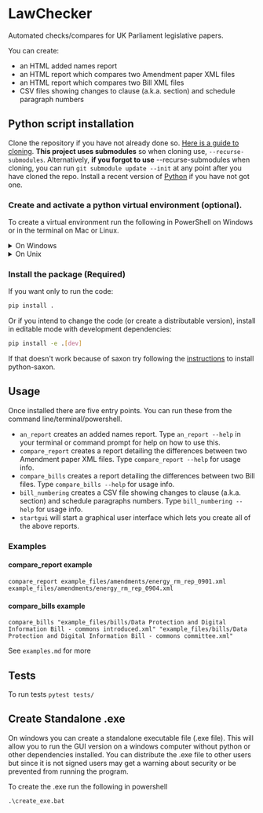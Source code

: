 # LawChecker

Automated checks/compares for UK Parliament legislative papers.

You can create:
- an HTML added names report
- an HTML report which compares two Amendment paper XML files
- an HTML report which compares two Bill XML files
- CSV files showing changes to clause (a.k.a. section) and schedule paragraph
numbers

## Python script installation
Clone the repository if you have not already done so. [Here is a guide to cloning](https://www.youtube.com/watch?v=CKcqniGu3tA).
**This project uses submodules** so when cloning use, `--recurse-submodules`. Alternatively, **if you forgot to use** --recurse-submodules when cloning, you can run `git submodule update --init` at any point after you have cloned the repo. Install a recent version of [Python](https://www.python.org/downloads/) if you have not got one.

### Create and activate a python virtual environment (optional).
To create a virtual environment run the following in PowerShell on Windows or in the terminal on Mac or Linux.

<details>
<summary>On Windows</summary>

Create:
```bash
python -m venv venv
```

To activate on Windows, run:
```powershell
venv\Scripts\Activate.ps1
```

If you run into permission trouble, [this article](https://dev.to/aka_anoop/enabling-virtualenv-in-windows-powershell-ka3) may help.
</details>

<details>
<summary>On Unix</summary>

Create:
```bash
python3 -m venv venv
```

To activate on Unix, run:
```bash
source venv/bin/activate
```
</details>

### Install the package (Required)

If you want only to run the code:
```bash
pip install .
```

Or if you intend to change the code (or create a distributable version), install in editable mode with development dependencies:
```bash
pip install -e .[dev]
```

If that doesn't work because of saxon try following the [instructions](https://www.saxonica.com/saxon-c/documentation12/index.html#!starting/installingpython) to install python-saxon.

## Usage
Once installed there are five entry points. You can run these from the command line/terminal/powershell.
 - `an_report` creates an added names report. Type `an_report --help` in your terminal or command prompt for help on how to use this.
 - `compare_report` creates a report detailing the differences between two Amendment paper XML files. Type `compare_report --help` for usage info.
 - `compare_bills` creates a report detailing the differences between two Bill files. Type `compare_bills --help`  for usage info.
 - `bill_numbering` creates a CSV file showing changes to clause (a.k.a. section) and schedule paragraphs numbers. Type `bill_numbering --help`  for usage info.
 - `startgui` will start a graphical user interface which lets you create all of the above reports.

### Examples

#### compare_report example
```shell
compare_report example_files/amendments/energy_rm_rep_0901.xml example_files/amendments/energy_rm_rep_0904.xml
```

#### compare_bills example
```shell
compare_bills "example_files/bills/Data Protection and Digital Information Bill - commons introduced.xml" "example_files/bills/Data Protection and Digital Information Bill - commons committee.xml"
```

See `examples.md` for more

## Tests
To run tests `pytest tests/`

## Create Standalone .exe

On windows you can create a standalone executable file (.exe file). This will allow you to run the GUI version on a windows computer without python or other dependencies installed. You can distribute the .exe file to other users but since it is not signed users may get a warning about security or be prevented from running the program.

To create the .exe run the following in powershell
```shell
.\create_exe.bat
```
